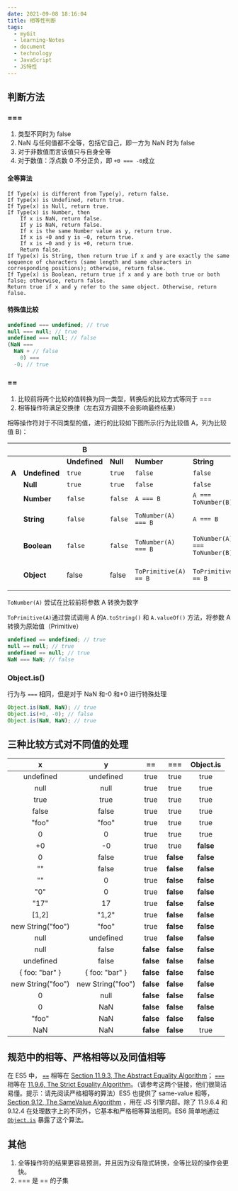 ```yaml
---
date: 2021-09-08 18:16:04
title: 相等性判断
tags:
  - myGit
  - learning-Notes
  - document
  - technology
  - JavaScript
  - JS特性
---
```


## 判断方法

### ===

1. 类型不同时为 false
2. NaN 与任何值都不全等，包括它自己，即一方为 NaN 时为 false
3. 对于非数值而言该值只与自身全等
4. 对于数值：浮点数 0 不分正负，即 `+0 === -0`成立

#### 全等算法

    If Type(x) is different from Type(y), return false.
    If Type(x) is Undefined, return true.
    If Type(x) is Null, return true.
    If Type(x) is Number, then
        If x is NaN, return false.
        If y is NaN, return false.
        If x is the same Number value as y, return true.
        If x is +0 and y is −0, return true.
        If x is −0 and y is +0, return true.
        Return false.
    If Type(x) is String, then return true if x and y are exactly the same sequence of characters (same length and same characters in corresponding positions); otherwise, return false.
    If Type(x) is Boolean, return true if x and y are both true or both false; otherwise, return false.
    Return true if x and y refer to the same object. Otherwise, return false.

#### 特殊值比较

```js
undefined === undefined; // true
null === null; // true
undefined === null; // false
(NaN ===
  NaN + // false
    0) ===
  -0; // true
```

### ==

1. 比较前将两个比较的值转换为同一类型，转换后的比较方式等同于 ===
2. 相等操作符满足交换律（左右双方调换不会影响最终结果）

相等操作符对于不同类型的值，进行的比较如下图所示(行为比较值 A，列为比较值 B)：

|       |               | B             |          |                       |                               |                               |                               |
| ----- | ------------- | ------------- | -------- | --------------------- | ----------------------------- | ----------------------------- | ----------------------------- |
|       |               | **Undefined** | **Null** | **Number**            | **String**                    | **Boolean**                   | **Object**                    |
| **A** | **Undefined** | `true`        | `true`   | `false`               | `false`                       | `false`                       | `IsFalsy(B)`                  |
|       | **Null**      | `true`        | `true`   | `false`               | `false`                       | `false`                       | `IsFalsy(B)`                  |
|       | **Number**    | `false`       | `false`  | `A === B`             | `A === ToNumber(B)`           | `A=== ToNumber(B)`            | `A== ToPrimitive(B)`          |
|       | **String**    | `false`       | `false`  | `ToNumber(A) === B`   | `A === B`                     | `ToNumber(A) === ToNumber(B)` | `ToPrimitive(B) == A`         |
|       | **Boolean**   | `false`       | `false`  | `ToNumber(A) === B`   | `ToNumber(A) === ToNumber(B)` | `A === B`                     | ToNumber(A) == ToPrimitive(B) |
|       | **Object**    | false         | false    | `ToPrimitive(A) == B` | `ToPrimitive(A) == B`         | ToPrimitive(A) == ToNumber(B) | `A === B`                     |

`ToNumber(A)` 尝试在比较前将参数 A 转换为数字

`ToPrimitive(A)`通过尝试调用 A 的`A.toString()` 和 `A.valueOf()` 方法，将参数 A 转换为原始值（Primitive）

```js
undefined == undefined; // true
null == null; // true
undefined == null; // true
NaN === NaN; // false
```

### Object.is()

行为与 `===` 相同，但是对于 NaN 和-0 和+0 进行特殊处理

```js
Object.is(NaN, NaN); // true
Object.is(+0, -0); // false
Object.is(NaN, NaN); // true
```

## 三种比较方式对不同值的处理

|         x         |         y         |    ==     |    ===    | Object.is |
| :---------------: | :---------------: | :-------: | :-------: | :-------: |
|     undefined     |     undefined     |   true    |   true    |   true    |
|       null        |       null        |   true    |   true    |   true    |
|       true        |       true        |   true    |   true    |   true    |
|       false       |       false       |   true    |   true    |   true    |
|       "foo"       |       "foo"       |   true    |   true    |   true    |
|         0         |         0         |   true    |   true    |   true    |
|        +0         |        -0         |   true    |   true    | **false** |
|         0         |       false       |   true    | **false** | **false** |
|        ""         |       false       |   true    | **false** | **false** |
|        ""         |         0         |   true    | **false** | **false** |
|        "0"        |         0         |   true    | **false** | **false** |
|       "17"        |        17         |   true    | **false** | **false** |
|       [1,2]       |       "1,2"       |   true    | **false** | **false** |
| new String("foo") |       "foo"       |   true    | **false** | **false** |
|       null        |     undefined     |   true    | **false** | **false** |
|       null        |       false       | **false** | **false** | **false** |
|     undefined     |       false       | **false** | **false** | **false** |
|  { foo: "bar" }   |  { foo: "bar" }   | **false** | **false** | **false** |
| new String("foo") | new String("foo") | **false** | **false** | **false** |
|         0         |       null        | **false** | **false** | **false** |
|         0         |        NaN        | **false** | **false** | **false** |
|       "foo"       |        NaN        | **false** | **false** | **false** |
|        NaN        |        NaN        | **false** | **false** |   true    |

## 规范中的相等、严格相等以及同值相等

在 ES5 中， [`==`](https://developer.mozilla.org/en-US/docs/Web/JavaScript/Reference/Operators/Comparison_Operators) 相等在 [Section 11.9.3, The Abstract Equality Algorithm](https://ecma-international.org/ecma-262/5.1/#sec-11.9.3)； [`===`](https://developer.mozilla.org/en-US/docs/Web/JavaScript/Reference/Operators/Comparison_Operators) 相等在 [11.9.6, The Strict Equality Algorithm](https://ecma-international.org/ecma-262/5.1/#sec-11.9.6)。（请参考这两个链接，他们很简洁易懂。提示：请先阅读严格相等的算法）ES5 也提供了 same-value 相等， [Section 9.12, The SameValue Algorithm](https://ecma-international.org/ecma-262/5.1/#sec-9.12) ，用在 JS 引擎内部。除了 11.9.6.4 和 9.12.4 在处理数字上的不同外，它基本和严格相等算法相同。ES6 简单地通过 [`Object.is`](https://developer.mozilla.org/en-US/docs/Web/JavaScript/Reference/Global_Objects/Object/is) 暴露了这个算法。

## 其他

1. 全等操作符的结果更容易预测，并且因为没有隐式转换，全等比较的操作会更快。
2. === 是 == 的子集
